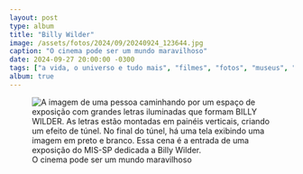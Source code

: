 ```yaml
---
layout: post
type: album
title: "Billy Wilder"
image: /assets/fotos/2024/09/20240924_123644.jpg
caption: "O cinema pode ser um mundo maravilhoso"
date: 2024-09-27 20:00:00 -0300
tags: ["a vida, o universo e tudo mais", "filmes", "fotos", "museus", "passeios"]
album: true
---
```

<figure class="foto-post">
<img src="{{ site.baseurl }}/assets/fotos/2024/09/20240924_123644.jpg" alt="A imagem de uma pessoa caminhando por um espaço de exposição com grandes letras iluminadas que formam BILLY WILDER. As letras estão montadas em painéis verticais, criando um efeito de túnel. No final do túnel, há uma tela exibindo uma imagem em preto e branco. Essa cena é a entrada de uma exposição do MIS-SP dedicada a Billy Wilder." title="Entrando no mundo mágico do cinema">
<figcaption>O cinema pode ser um mundo maravilhoso</figcaption>
</figure>